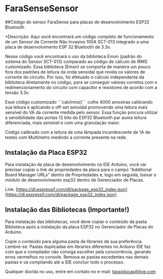 # FaraSenseSensor

##Código do sensor FaraSense para placas de desenvolvimento ESP32 Bluetooth

*Descrição: Aqui você encontrará um código completo de funcionamento de um Sensor de Corrente Não Invasivo 100A SCT-013 integrado a uma placa de desenvolvimento ESP 32 Bluetooth de 3.3v.

Nesse código você encontrará o uso da biblioteca Emon (padrão do sistema do Sensor SCT-013) comparado ao código de cálculo de IRMS customizado. Essa biblioteca (Emon) se comporta de maneira um pouco fora dos padrões de leitura da onda senoidal que revela os valores de corrente do circuito. Por isso, foi efetuado o cálculo independente da biblioteca diretamente no código, para se conseguir valores corretos com o redimencionamento do circuito com capacitor e resistores de acordo com a tensão 3.3v.

Esse código customizado ´´´calcIrms()´´´ colhe 4000 amostras calibrando sua leitura e aplicando o off-set senoidal promovendo uma leitura mais sensível do VA da corrente medida pelo sensor. Essa função procura utilizar a sensibilidade das portas 12 bits do ESP32 Bluetooth par auma leitura diferenciada, mais sensível e com uma granulação maior.

Código calibrado com a leitura de uma lâmpada incandescente de 1A de testes com Multímetro medindo a corrente presente na rede.

## Instalação da Placa ESP32

Para instalação da placa de desenvolvimento na IDE Arduino, você vai precisar copiar o link de propriedades da placa para o campo "Additional Board Manager URLs" dentro de Propriedades e, logo em seguida, baixar o módulo de desenvolvimento esp32 dentro de Gerenciador de Placas.

Link: [https://dl.espressif.com/dl/package_esp32_index.json](https://dl.espressif.com/dl/package_esp32_index.json)

## Instalação das Bibliotecas (Importante!)

Para instalação das bibliotecas, você deve copiar o conteúdo da pasta Biblioteca após a instalação da placa ESP32 no Gerenciador de Placas do Arduíno.

Copie o conteúdo para alguma pasta de libraries de sua preferência. Lembre-se: Pastas duplicadas em libraries diferentes no Arduino IDE faz com que o compilador não consiga escolher pela concorrência, gerando erros vermelhos no console. Remova as pastas excedentes nas demais pastas e vá compilando até a IDE concluir todo o processo.

Qualquer dúvida no uso, entre em contato no e-mail: [tassiolucas@live.com](tassiolucas@live.com)


